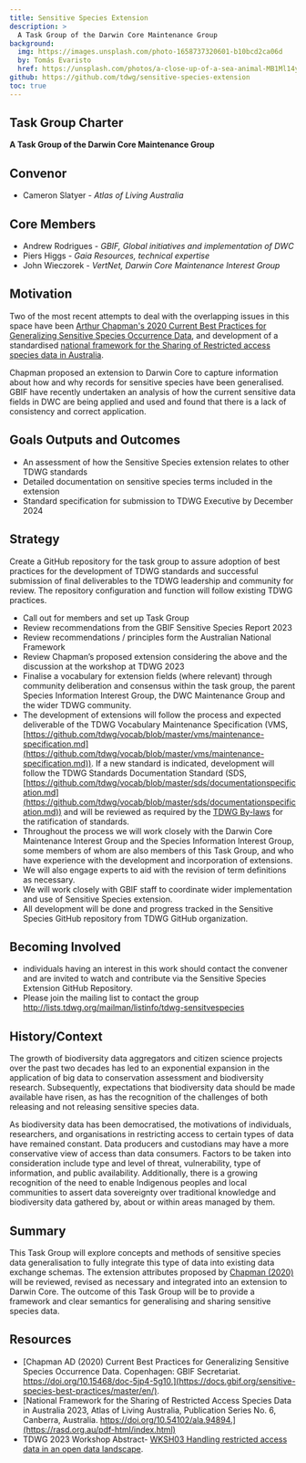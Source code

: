 ```yaml
---
title: Sensitive Species Extension
description: >
  A Task Group of the Darwin Core Maintenance Group
background:
  img: https://images.unsplash.com/photo-1658737320601-b10bcd2ca06d
  by: Tomás Evaristo
  href: https://unsplash.com/photos/a-close-up-of-a-sea-animal-MB1Ml14y90U
github: https://github.com/tdwg/sensitive-species-extension
toc: true
---
```


## Task Group Charter

**A Task Group of the Darwin Core Maintenance Group**


## Convenor

- Cameron Slatyer - _Atlas of Living Australia_


## Core Members

- Andrew Rodrigues - _GBIF, Global initiatives and implementation of DWC_
- Piers Higgs - _Gaia Resources, technical expertise_
- John Wieczorek - _VertNet, Darwin Core Maintenance Interest Group_


## Motivation

Two of the most recent attempts to deal with the overlapping issues in this space have been [Arthur Chapman's 2020 Current Best Practices for Generalizing Sensitive Species Occurrence Data](https://docs.gbif.org/sensitive-species-best-practices/master/en/), and development of a standardised [national framework for the Sharing of Restricted access species data in Australia](https://rasd.org.au/pdf-html/index.html).

Chapman proposed an extension to Darwin Core to capture information about how and why records for sensitive species have been generalised. GBIF have recently undertaken an analysis of how the current sensitive data fields in DWC are being applied and used and found that there is a lack of consistency and correct application.


## Goals Outputs and Outcomes

* An assessment of how the Sensitive Species extension relates to other TDWG standards
* Detailed documentation on sensitive species terms included in the extension
* Standard specification for submission to TDWG Executive by December 2024


## Strategy 

Create a GitHub repository for the task group to assure adoption of best practices for the development of TDWG standards and successful submission of final deliverables to the TDWG leadership and community for review. The repository configuration and function will follow existing TDWG practices.

- Call out for members and set up Task Group
- Review recommendations from the GBIF Sensitive Species Report 2023
- Review recommendations / principles form the Australian National Framework
- Review Chapman’s proposed extension considering the above and the discussion at the workshop at TDWG 2023
- Finalise a vocabulary for extension fields (where relevant) through community deliberation and consensus within the task group, the parent Species Information Interest Group, the DWC Maintenance Group and the wider TDWG community.
- The development of extensions will follow the process and expected deliverable of the TDWG Vocabulary Maintenance Specification (VMS, [https://github.com/tdwg/vocab/blob/master/vms/maintenance-specification.md](https://github.com/tdwg/vocab/blob/master/vms/maintenance-specification.md)). If a new standard is indicated, development will follow the TDWG Standards Documentation Standard (SDS, [https://github.com/tdwg/vocab/blob/master/sds/documentationspecification.md](https://github.com/tdwg/vocab/blob/master/sds/documentationspecification.md)) and will be reviewed as required by the [TDWG By-laws](https://www.tdwg.org/about/process/) for the ratification of standards.
- Throughout the process we will work closely with the Darwin Core Maintenance Interest Group and the Species Information Interest Group, some members of whom are also members of this Task Group, and who have experience with the development and incorporation of extensions.
- We will also engage experts to aid with the revision of term definitions as necessary.
- We will work closely with GBIF staff to coordinate wider implementation and use of Sensitive Species extension.
- All development will be done and progress tracked in the Sensitive Species GitHub repository from TDWG GitHub organization.


## Becoming Involved

* individuals having an interest in this work should contact the convener and are invited to watch and contribute via the Sensitive Species Extension GitHub Repository.
* Please join the mailing list to contact the group http://lists.tdwg.org/mailman/listinfo/tdwg-sensitvespecies


## History/Context

The growth of biodiversity data aggregators and citizen science projects over the past two decades has led to an exponential expansion in the application of big data to conservation assessment and biodiversity research. Subsequently, expectations that biodiversity data should be made available have risen, as has the recognition of the challenges of both releasing and not releasing sensitive species data.

As biodiversity data has been democratised, the motivations of individuals, researchers, and organisations in restricting access to certain types of data have remained constant. Data producers and custodians may have a more conservative view of access than data consumers. Factors to be taken into consideration include type and level of threat, vulnerability, type of information, and public availability. Additionally, there is a growing recognition of the need to enable Indigenous peoples and local communities to assert data sovereignty over traditional knowledge and biodiversity data gathered by, about or within areas managed by them.


## Summary

This Task Group will explore concepts and methods of sensitive species data generalisation to fully integrate this type of data into existing data exchange schemas. The extension attributes proposed by [Chapman (2020)](https://docs.gbif.org/sensitive-species-best-practices/master/en/) will be reviewed, revised as necessary and integrated into an extension to Darwin Core. The outcome of this Task Group will be  to provide a framework and clear semantics for generalising and sharing sensitive species data.


## Resources

* [Chapman AD (2020) Current Best Practices for Generalizing Sensitive Species Occurrence Data. Copenhagen: GBIF Secretariat. https://doi.org/10.15468/doc-5jp4-5g10.](https://docs.gbif.org/sensitive-species-best-practices/master/en/).
* [National Framework for the Sharing of Restricted Access Species Data in Australia 2023, Atlas of Living Australia, Publication Series No. 6, Canberra, Australia. https://doi.org/10.54102/ala.94894.](https://rasd.org.au/pdf-html/index.html)
* TDWG 2023 Workshop Abstract- [WKSH03 Handling restricted access data in an open data landscape](https://www.tdwg.org/conferences/2023/session-list/#wksh03).
